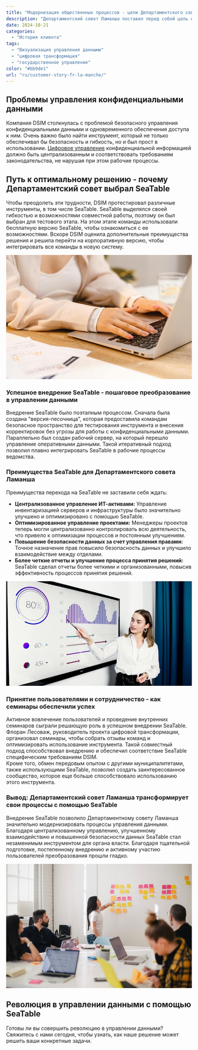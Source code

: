 ```yaml
---
title: "Модернизация общественных процессов - цели Департаментского совета Ламанша"
description: "Департаментский совет Ламанша поставил перед собой цель оптимизировать управление и модернизировать процессы обработки данных в своем ведомстве. Чтобы удовлетворить растущие потребности, Дирекция информационных систем и модернизации (DSIM) работала над поиском более эффективных решений для управления данными. Ранее центральным инструментом были электронные таблицы Excel, но растущие ограничения на централизацию и управление правами доступа сделали необходимым новое решение".
date: 2024-10-21
categories: 
  - "История клиента"
tags: 
  - "Визуализация управления данными"
  - "цифровая трансформация"
  - "государственное управление"
color: "#bb9de1"
url: "ru/customer-story-fr-la-manche/"
---
```


## Проблемы управления конфиденциальными данными

Компания DSIM столкнулась с проблемой безопасного управления конфиденциальными данными и одновременного обеспечения доступа к ним. Очень важно было найти инструмент, который не только обеспечивал бы безопасность и гибкость, но и был прост в использовании. [Цифровое управление](https://seatable.com/digitale-verwaltung/) конфиденциальной информацией должно быть централизованным и соответствовать требованиям законодательства, не нарушая при этом рабочие процессы.

## Путь к оптимальному решению - почему Департаментский совет выбрал SeaTable

Чтобы преодолеть эти трудности, DSIM протестировал различные инструменты, в том числе SeaTable. SeaTable выделялся своей гибкостью и возможностями совместной работы, поэтому он был выбран для тестового этапа. На этом этапе команды использовали бесплатную версию SeaTable, чтобы ознакомиться с ее возможностями. Вскоре DSIM оценила дополнительные преимущества решения и решила перейти на корпоративную версию, чтобы интегрировать все команды в новую систему.

![](pexels-anthonyshkraba-production-8374293.jpg)

### Успешное внедрение SeaTable - пошаговое преобразование в управлении данными

Внедрение SeaTable было поэтапным процессом. Сначала была создана "версия-песочница", которая предоставила командам безопасное пространство для тестирования инструмента и внесения корректировок без угрозы для работы с конфиденциальными данными. Параллельно был создан рабочий сервер, на который перешло управление оперативными данными. Такой итеративный подход позволил плавно интегрировать SeaTable в рабочие процессы ведомства.

### Преимущества SeaTable для Департаментского совета Ламанша

Преимущества перехода на SeaTable не заставили себя ждать:

- **Централизованное управление ИТ-активами:** Управление инвентаризацией серверов и инфраструктуры было значительно улучшено и оптимизировано с помощью SeaTable.
- **Оптимизированное управление проектами:** Менеджеры проектов теперь могли централизованно контролировать всю деятельность, что привело к оптимизации процессов и постоянным улучшениям.
- **Повышение безопасности данных за счет управления правами:** Точное назначение прав повысило безопасность данных и улучшило взаимодействие между отделами.
- **Более четкие отчеты и улучшение процесса принятия решений:** SeaTable сделал отчеты более четкими и организованными, повысив эффективность процессов принятия решений.

![](pexels-artempodrez-5716042.jpg)

### Принятие пользователями и сотрудничество - как семинары обеспечили успех

Активное вовлечение пользователей и проведение внутренних семинаров сыграли решающую роль в успешном внедрении SeaTable. Флоран Лесоваж, руководитель проекта цифровой трансформации, организовал семинары, чтобы собрать отзывы команд и оптимизировать использование инструмента. Такой совместный подход способствовал внедрению и обеспечил соответствие SeaTable специфическим требованиям DSIM.  
Кроме того, обмен передовым опытом с другими муниципалитетами, также использующими SeaTable, позволил создать заинтересованное сообщество, которое еще больше способствовало использованию этого инструмента.

### Вывод: Департаментский совет Ламанша трансформирует свои процессы с помощью SeaTable

Внедрение SeaTable позволило Департаментному совету Ламанша значительно модернизировать процессы управления данными. Благодаря централизованному управлению, улучшенному взаимодействию и повышенной безопасности данных SeaTable стал незаменимым инструментом для органа власти. Благодаря тщательной подготовке, постепенному внедрению и активному участию пользователей преобразования прошли гладко.

![](jason-goodman-Oalh2MojUuk-unsplash.jpg)

## Революция в управлении данными с помощью SeaTable

Готовы ли вы совершить революцию в управлении данными? Свяжитесь с нами сегодня, чтобы узнать, как наше решение может решить ваши конкретные задачи.
